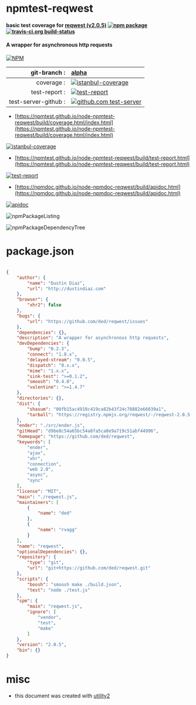 # npmtest-reqwest

#### basic test coverage for  [reqwest (v2.0.5)](https://github.com/ded/reqwest)  [![npm package](https://img.shields.io/npm/v/npmtest-reqwest.svg?style=flat-square)](https://www.npmjs.org/package/npmtest-reqwest) [![travis-ci.org build-status](https://api.travis-ci.org/npmtest/node-npmtest-reqwest.svg)](https://travis-ci.org/npmtest/node-npmtest-reqwest)

#### A wrapper for asynchronous http requests

[![NPM](https://nodei.co/npm/reqwest.png?downloads=true&downloadRank=true&stars=true)](https://www.npmjs.com/package/reqwest)

| git-branch : | [alpha](https://github.com/npmtest/node-npmtest-reqwest/tree/alpha)|
|--:|:--|
| coverage : | [![istanbul-coverage](https://npmtest.github.io/node-npmtest-reqwest/build/coverage.badge.svg)](https://npmtest.github.io/node-npmtest-reqwest/build/coverage.html/index.html)|
| test-report : | [![test-report](https://npmtest.github.io/node-npmtest-reqwest/build/test-report.badge.svg)](https://npmtest.github.io/node-npmtest-reqwest/build/test-report.html)|
| test-server-github : | [![github.com test-server](https://npmtest.github.io/node-npmtest-reqwest/GitHub-Mark-32px.png)](https://npmtest.github.io/node-npmtest-reqwest/build/app/index.html) | | build-artifacts : | [![build-artifacts](https://npmtest.github.io/node-npmtest-reqwest/glyphicons_144_folder_open.png)](https://github.com/npmtest/node-npmtest-reqwest/tree/gh-pages/build)|

- [https://npmtest.github.io/node-npmtest-reqwest/build/coverage.html/index.html](https://npmtest.github.io/node-npmtest-reqwest/build/coverage.html/index.html)

[![istanbul-coverage](https://npmtest.github.io/node-npmtest-reqwest/build/screenCapture.buildCi.browser.%252Ftmp%252Fbuild%252Fcoverage.lib.html.png)](https://npmtest.github.io/node-npmtest-reqwest/build/coverage.html/index.html)

- [https://npmtest.github.io/node-npmtest-reqwest/build/test-report.html](https://npmtest.github.io/node-npmtest-reqwest/build/test-report.html)

[![test-report](https://npmtest.github.io/node-npmtest-reqwest/build/screenCapture.buildCi.browser.%252Ftmp%252Fbuild%252Ftest-report.html.png)](https://npmtest.github.io/node-npmtest-reqwest/build/test-report.html)

- [https://npmdoc.github.io/node-npmdoc-reqwest/build/apidoc.html](https://npmdoc.github.io/node-npmdoc-reqwest/build/apidoc.html)

[![apidoc](https://npmdoc.github.io/node-npmdoc-reqwest/build/screenCapture.buildCi.browser.%252Ftmp%252Fbuild%252Fapidoc.html.png)](https://npmdoc.github.io/node-npmdoc-reqwest/build/apidoc.html)

![npmPackageListing](https://npmtest.github.io/node-npmtest-reqwest/build/screenCapture.npmPackageListing.svg)

![npmPackageDependencyTree](https://npmtest.github.io/node-npmtest-reqwest/build/screenCapture.npmPackageDependencyTree.svg)



# package.json

```json

{
    "author": {
        "name": "Dustin Diaz",
        "url": "http://dustindiaz.com"
    },
    "browser": {
        "xhr2": false
    },
    "bugs": {
        "url": "https://github.com/ded/reqwest/issues"
    },
    "dependencies": {},
    "description": "A wrapper for asynchronous http requests",
    "devDependencies": {
        "bump": "0.2.3",
        "connect": "1.8.x",
        "delayed-stream": "0.0.5",
        "dispatch": "0.x.x",
        "mime": "1.x.x",
        "sink-test": ">=0.1.2",
        "smoosh": "0.4.0",
        "valentine": ">=1.4.7"
    },
    "directories": {},
    "dist": {
        "shasum": "00fb15ac4918c419ca82b43f24c78882e66039a1",
        "tarball": "https://registry.npmjs.org/reqwest/-/reqwest-2.0.5.tgz"
    },
    "ender": "./src/ender.js",
    "gitHead": "d9be8c54a65bc54a8fa5ca8e9a719c51abf44996",
    "homepage": "https://github.com/ded/reqwest",
    "keywords": [
        "ender",
        "ajax",
        "xhr",
        "connection",
        "web 2.0",
        "async",
        "sync"
    ],
    "license": "MIT",
    "main": "./reqwest.js",
    "maintainers": [
        {
            "name": "ded"
        },
        {
            "name": "rvagg"
        }
    ],
    "name": "reqwest",
    "optionalDependencies": {},
    "repository": {
        "type": "git",
        "url": "git+https://github.com/ded/reqwest.git"
    },
    "scripts": {
        "boosh": "smoosh make ./build.json",
        "test": "node ./test.js"
    },
    "spm": {
        "main": "reqwest.js",
        "ignore": [
            "vendor",
            "test",
            "make"
        ]
    },
    "version": "2.0.5",
    "bin": {}
}
```



# misc
- this document was created with [utility2](https://github.com/kaizhu256/node-utility2)
